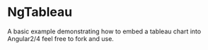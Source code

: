# NgTableau

A basic example demonstrating how to embed a tableau chart into Angular2/4
feel free to fork and use.
